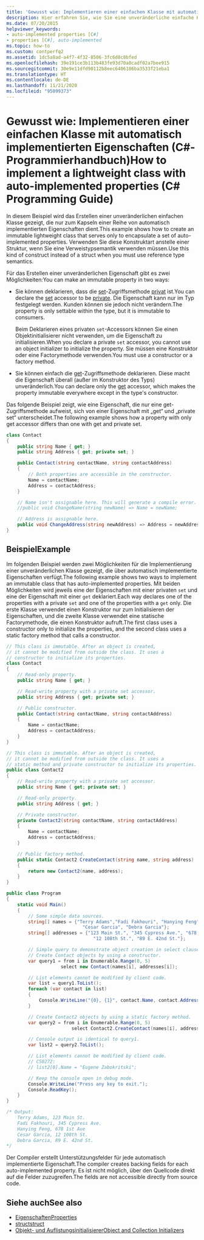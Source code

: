 ```yaml
---
title: 'Gewusst wie: Implementieren einer einfachen Klasse mit automatisch implementierten Eigenschaften – C#-Programmierhandbuch'
description: Hier erfahren Sie, wie Sie eine unveränderliche einfache Klasse in C# erstellen, die automatisch implementierte Eigenschaften kapselt. Es gibt zwei Implementierungsansätze.
ms.date: 07/20/2015
helpviewer_keywords:
- auto-implemented properties [C#]
- properties [C#], auto-implemented
ms.topic: how-to
ms.custom: contperfq2
ms.assetid: 1dc5a8ad-a4f7-4f32-8506-3fc6d8c8bfed
ms.openlocfilehash: 39e191ce3b113b483fe93d70a0cadf02a7bee915
ms.sourcegitcommit: 30e9e11dfd90112b8eec6406186ba3533f21eba1
ms.translationtype: HT
ms.contentlocale: de-DE
ms.lasthandoff: 11/21/2020
ms.locfileid: "95099373"
---
```

# <a name="how-to-implement-a-lightweight-class-with-auto-implemented-properties-c-programming-guide"></a><span data-ttu-id="3f971-104">Gewusst wie: Implementieren einer einfachen Klasse mit automatisch implementierten Eigenschaften (C#-Programmierhandbuch)</span><span class="sxs-lookup"><span data-stu-id="3f971-104">How to implement a lightweight class with auto-implemented properties (C# Programming Guide)</span></span>

<span data-ttu-id="3f971-105">In diesem Beispiel wird das Erstellen einer unveränderlichen einfachen Klasse gezeigt, die nur zum Kapseln einer Reihe von automatisch implementierten Eigenschaften dient.</span><span class="sxs-lookup"><span data-stu-id="3f971-105">This example shows how to create an immutable lightweight class that serves only to encapsulate a set of auto-implemented properties.</span></span> <span data-ttu-id="3f971-106">Verwenden Sie diese Konstruktart anstelle einer Struktur, wenn Sie eine Verweistypsemantik verwenden müssen.</span><span class="sxs-lookup"><span data-stu-id="3f971-106">Use this kind of construct instead of a struct when you must use reference type semantics.</span></span>

<span data-ttu-id="3f971-107">Für das Erstellen einer unveränderlichen Eigenschaft gibt es zwei Möglichkeiten:</span><span class="sxs-lookup"><span data-stu-id="3f971-107">You can make an immutable property in two ways:</span></span>

- <span data-ttu-id="3f971-108">Sie können deklarieren, dass die [set](../../language-reference/keywords/set.md)-Zugriffsmethode [privat](../../language-reference/keywords/private.md) ist.</span><span class="sxs-lookup"><span data-stu-id="3f971-108">You can declare the [set](../../language-reference/keywords/set.md) accessor to be [private](../../language-reference/keywords/private.md).</span></span>  <span data-ttu-id="3f971-109">Die Eigenschaft kann nur im Typ festgelegt werden. Kunden können sie jedoch nicht verändern.</span><span class="sxs-lookup"><span data-stu-id="3f971-109">The property is only settable within the type, but it is immutable to consumers.</span></span>

  <span data-ttu-id="3f971-110">Beim Deklarieren eines privaten `set`-Accessors können Sie einen Objektinitialisierer nicht verwenden, um die Eigenschaft zu initialisieren.</span><span class="sxs-lookup"><span data-stu-id="3f971-110">When you declare a private `set` accessor, you cannot use an object initializer to initialize the property.</span></span> <span data-ttu-id="3f971-111">Sie müssen eine Konstruktor oder eine Factorymethode verwenden.</span><span class="sxs-lookup"><span data-stu-id="3f971-111">You must use a constructor or a factory method.</span></span>
- <span data-ttu-id="3f971-112">Sie können einfach die [get](../../language-reference/keywords/get.md)-Zugriffsmethode deklarieren. Diese macht die Eigenschaft überall (außer im Konstruktor des Typs) unveränderlich.</span><span class="sxs-lookup"><span data-stu-id="3f971-112">You can declare only the [get](../../language-reference/keywords/get.md) accessor, which makes the property immutable everywhere except in the type's constructor.</span></span>

<span data-ttu-id="3f971-113">Das folgende Beispiel zeigt, wie eine Eigenschaft, die nur eine get-Zugriffsmethode aufweist, sich von einer Eigenschaft mit „get“ und „private set“ unterscheidet.</span><span class="sxs-lookup"><span data-stu-id="3f971-113">The following example shows how a property with only get accessor differs than one with get and private set.</span></span>

```csharp
class Contact
{
    public string Name { get; }
    public string Address { get; private set; }

    public Contact(string contactName, string contactAddress)
    {
        // Both properties are accessible in the constructor.
        Name = contactName;
        Address = contactAddress;
    }

    // Name isn't assignable here. This will generate a compile error.
    //public void ChangeName(string newName) => Name = newName;

    // Address is assignable here.
    public void ChangeAddress(string newAddress) => Address = newAddress
}
```

## <a name="example"></a><span data-ttu-id="3f971-114">Beispiel</span><span class="sxs-lookup"><span data-stu-id="3f971-114">Example</span></span>

<span data-ttu-id="3f971-115">Im folgenden Beispiel werden zwei Möglichkeiten für die Implementierung einer unveränderlichen Klasse gezeigt, die über automatisch implementierte Eigenschaften verfügt.</span><span class="sxs-lookup"><span data-stu-id="3f971-115">The following example shows two ways to implement an immutable class that has auto-implemented properties.</span></span> <span data-ttu-id="3f971-116">Mit beiden Möglichkeiten wird jeweils eine der Eigenschaften mit einer privaten `set` und eine der Eigenschaft mit einer `get` deklariert.</span><span class="sxs-lookup"><span data-stu-id="3f971-116">Each way declares one of the properties with a private `set` and one of the properties with a `get` only.</span></span>  <span data-ttu-id="3f971-117">Die erste Klasse verwendet einen Konstruktor nur zum Initialisieren der Eigenschaften, und die zweite Klasse verwendet eine statische Factorymethode, die einen Konstruktor aufruft.</span><span class="sxs-lookup"><span data-stu-id="3f971-117">The first class uses a constructor only to initialize the properties, and the second class uses a static factory method that calls a constructor.</span></span>

```csharp
// This class is immutable. After an object is created,
// it cannot be modified from outside the class. It uses a
// constructor to initialize its properties.
class Contact
{
    // Read-only property.
    public string Name { get; }

    // Read-write property with a private set accessor.
    public string Address { get; private set; }

    // Public constructor.
    public Contact(string contactName, string contactAddress)
    {
        Name = contactName;
        Address = contactAddress;
    }
}

// This class is immutable. After an object is created,
// it cannot be modified from outside the class. It uses a
// static method and private constructor to initialize its properties.
public class Contact2
{
    // Read-write property with a private set accessor.
    public string Name { get; private set; }

    // Read-only property.
    public string Address { get; }

    // Private constructor.
    private Contact2(string contactName, string contactAddress)
    {
        Name = contactName;
        Address = contactAddress;
    }

    // Public factory method.
    public static Contact2 CreateContact(string name, string address)
    {
        return new Contact2(name, address);
    }
}

public class Program
{
    static void Main()
    {
        // Some simple data sources.
        string[] names = {"Terry Adams","Fadi Fakhouri", "Hanying Feng",
                            "Cesar Garcia", "Debra Garcia"};
        string[] addresses = {"123 Main St.", "345 Cypress Ave.", "678 1st Ave",
                                "12 108th St.", "89 E. 42nd St."};

        // Simple query to demonstrate object creation in select clause.
        // Create Contact objects by using a constructor.
        var query1 = from i in Enumerable.Range(0, 5)
                    select new Contact(names[i], addresses[i]);

        // List elements cannot be modified by client code.
        var list = query1.ToList();
        foreach (var contact in list)
        {
            Console.WriteLine("{0}, {1}", contact.Name, contact.Address);
        }

        // Create Contact2 objects by using a static factory method.
        var query2 = from i in Enumerable.Range(0, 5)
                        select Contact2.CreateContact(names[i], addresses[i]);

        // Console output is identical to query1.
        var list2 = query2.ToList();

        // List elements cannot be modified by client code.
        // CS0272:
        // list2[0].Name = "Eugene Zabokritski";

        // Keep the console open in debug mode.
        Console.WriteLine("Press any key to exit.");
        Console.ReadKey();
    }
}

/* Output:
    Terry Adams, 123 Main St.
    Fadi Fakhouri, 345 Cypress Ave.
    Hanying Feng, 678 1st Ave
    Cesar Garcia, 12 108th St.
    Debra Garcia, 89 E. 42nd St.
*/
```

<span data-ttu-id="3f971-118">Der Compiler erstellt Unterstützungsfelder für jede automatisch implementierte Eigenschaft.</span><span class="sxs-lookup"><span data-stu-id="3f971-118">The compiler creates backing fields for each auto-implemented property.</span></span> <span data-ttu-id="3f971-119">Es ist nicht möglich, über den Quellcode direkt auf die Felder zuzugreifen.</span><span class="sxs-lookup"><span data-stu-id="3f971-119">The fields are not accessible directly from source code.</span></span>

## <a name="see-also"></a><span data-ttu-id="3f971-120">Siehe auch</span><span class="sxs-lookup"><span data-stu-id="3f971-120">See also</span></span>

- [<span data-ttu-id="3f971-121">Eigenschaften</span><span class="sxs-lookup"><span data-stu-id="3f971-121">Properties</span></span>](./properties.md)
- [<span data-ttu-id="3f971-122">struct</span><span class="sxs-lookup"><span data-stu-id="3f971-122">struct</span></span>](../../language-reference/builtin-types/struct.md)
- [<span data-ttu-id="3f971-123">Objekt- und Auflistungsinitialisierer</span><span class="sxs-lookup"><span data-stu-id="3f971-123">Object and Collection Initializers</span></span>](./object-and-collection-initializers.md)
